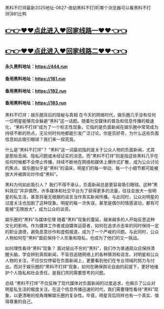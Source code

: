 黑料不打烊最新2025地址-0627-痞幼黑料不打烊|哪个浏览器可以看黑料不打烊|881比鸭

## [👉👉♥♥点此进入♥回家线路一♥♥👈👈](https://unpkg.com/182run/index.html)
## [👉👉♥♥点此进入♥回家线路二♥♥👈👈](https://unpkg.com/182-1run/index.html)

#### 永久黑料地址：https://444.run
#### 备用黑料地址：https://181.run
#### 备用黑料地址：https://182.run
#### 备用黑料地址：https://183.run


黑料不打烊：娱乐圈背后的隐秘与真相
在今天的网络时代，娱乐圈几乎没有任何一位明星能够完全躲避“黑料”这一话题。随着社交媒体的普及和信息传播的极速化，“黑料不打烊”成为了一个标志性现象，它指的是负面新闻在娱乐圈中常常成为持续不断的热点，无论何时何地都能引发广泛讨论。你是否好奇，为什么这些负面信息如此吸引眼球？我们来一探究竟。

什么是“黑料不打烊”？
“黑料”这一词最初指的是关于公众人物的负面新闻，尤其是那些丑闻、隐私问题或未经证实的消息。而“黑料不打烊”则是指这些黑料几乎在任何时候都不会停止传播，持续不断地在网络和媒体上爆炸式扩散，成为公众讨论的焦点。娱乐圈似乎是“黑料”的温床，明星们的每一举动、每一个小细节都可能被放大并被舆论炒作成“黑料”。

黑料为何如此吸引人？
我们不得不承认，负面新闻总是更容易吸引眼球。这种“黑料效应”并非偶然，许多媒体和社交平台为了获得更多的流量，往往会放大一些明星的私生活，甚至将毫无根据的谣言当作真实新闻传播。与此同时，公众对明星的过度关注也加剧了这种现象。明星的每一次失误，甚至是偶尔的情感波动，都有可能被“无限放大”，成为公众的谈资。

娱乐圈的“黑料”与媒体伦理
随着“黑料”现象的蔓延，越来越多的人开始反思这种文化的影响。作为媒体工作者或自媒体运营者，如何在追求点击率的同时保持一定的职业道德，避免恶意炒作和虚假报道，成为了一个严峻的问题。与此同时，公众人物如何在“黑料”面前保持个人形象和隐私，也成为了他们的又一挑战。

如何理性看待“黑料”现象？
面对层出不穷的“黑料”，我们作为普通观众应保持清醒头脑，学会辨别真假新闻，不盲目追随网络上的各种猜测和谣言。对明星和公众人物的关注，不应仅仅停留在负面新闻上，更要看到他们在专业领域的努力与付出。而对于娱乐圈的“黑料不打烊”现象，如何在确保舆论自由的前提下，更好地维护个人隐私和社会责任，是我们共同需要思考的问题。

总结
“黑料不打烊”不仅反映了现代媒体对负面新闻的过度追求，也揭示了公众对明星私生活的极度关注。在这个信息传播迅速的时代，我们需要理性看待“黑料”现象，以更清晰的视角理解娱乐圈的复杂性。毕竟，明星背后同样也有一个真实、值得尊重的自己。

